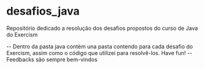 # desafios_java
Repositório dedicado a resolução dos desafios propostos do curso de Java do Exercism

-- Dentro da pasta java contém una pasta contendo para cada desafio do Exercism, assim como o código que utilizei para resolvê-los. Have fun!
-- Feedbacks são sempre bem-vindos 
